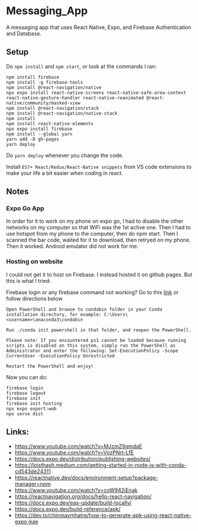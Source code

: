 # Messaging_App
A messaging app that uses React Native, Expo, and Firebase Authentication and Database.


## Setup
Do ```npm install``` and ```npm start```, or look at the commands I ran:
```
npm install firebase
npm install -g firebase-tools
npm install @react-navigation/native
npx expo install react-native-screens react-native-safe-area-context react-native-gesture-handler react-native-reanimated @react-native/community/masked-view
npm install @react-navigation/stack
npm install @react-navigation/native-stack
npm install
npm install react-native-elements
npx expo install firebase
npm install --global yarn
yarn add -D gh-pages
yarn deploy
```
Do ```yarn deploy``` whenever you change the code.

Install ```ES7+ React/Redux/React-Native snippets``` from VS code extensions to make your life a bit easier when coding in react.

## Notes
### Expo Go App
In order for it to work on my phone on expo go, I had to disable the other networks on my computer so that WiFi was the 1st active one. Then I had to use hotspot from my phone to the computer, then do npm start. Then I scanned the bar code, waited for it to download, then retryed on my phone. Then it worked. Android emulator did not work for me.

### Hosting on website
I could not get it to host on Firebase. I instead hosted it on github pages. But this is what I tried:

Firebase login or any firebase command not working? Go to this [link](
https://stackoverflow.com/questions/64149680/how-can-i-activate-a-conda-environment-from-powershell) or follow directions below 

```
Open PowerShell and browse to condabin folder in your Conda installation directory, for example: C:\Users\<username>\anaconda3\condabin

Run ./conda init powershell in that folder, and reopen the PowerShell.

Please note: If you encountered ps1 cannot be loaded because running scripts is disabled on this system, simply run the PowerShell as Administrator and enter the following: Set-ExecutionPolicy -Scope CurrentUser -ExecutionPolicy Unrestricted

Restart the PowerShell and enjoy!
```
Now you can do:
```
firebase login
firebase logout
firebase init
firebase init hosting
npx expo export:web
npx serve dist
```

## Links:
- https://www.youtube.com/watch?v=MJzmZ9qmdaE
- https://www.youtube.com/watch?v=VozPNrt-LfE
- https://docs.expo.dev/distribution/publishing-websites/
- https://loisthash.medium.com/getting-started-in-node-js-with-conda-cd543de24311
- https://reactnative.dev/docs/environment-setup?package-manager=npm
- https://www.youtube.com/watch?v=coW942jEnak
- https://reactnavigation.org/docs/hello-react-navigation/
- https://docs.expo.dev/eas-update/build-locally/
- https://docs.expo.dev/build-reference/apk/
- https://dev.to/chinmaymhatre/how-to-generate-apk-using-react-native-expo-kae